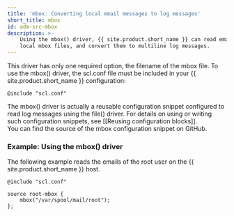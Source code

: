 ```yaml
---
title: 'mbox: Converting local email messages to log messages'
short_title: mbox
id: adm-src-mbox
description: >-
    Using the mbox() driver, {{ site.product.short_name }} can read email messages from
    local mbox files, and convert them to multiline log messages.
---
```


This driver has only one required option, the filename of the mbox file.
To use the mbox() driver, the scl.conf file must be included in your
{{ site.product.short_name }} configuration:

```config
@include "scl.conf"
```

The mbox() driver is actually a reusable configuration snippet
configured to read log messages using the file() driver. For details on
using or writing such configuration snippets, see
[[Reusing configuration blocks]].  
You can find the source of the mbox configuration snippet on GitHub.

### Example: Using the mbox() driver

The following example reads the emails of the root user on the {{ site.product.short_name }} host.

```config
@include "scl.conf"

source root-mbox {
    mbox("/var/spool/mail/root");
};
```
